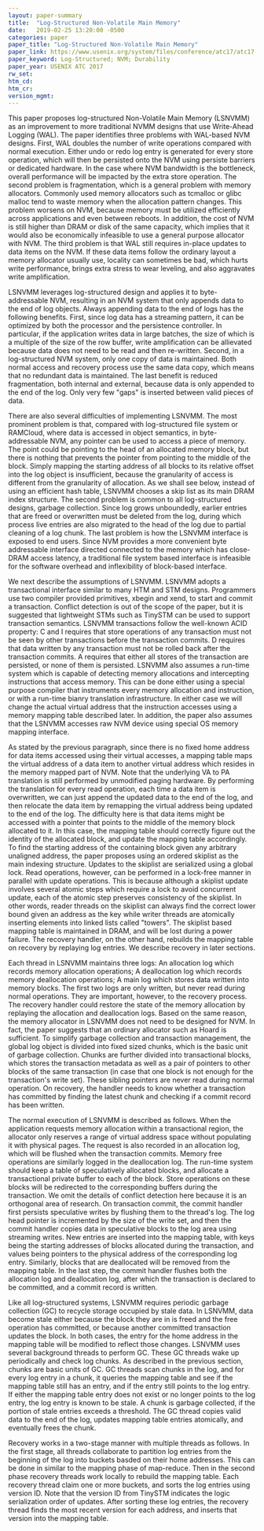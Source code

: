 ```yaml
---
layout: paper-summary
title:  "Log-Structured Non-Volatile Main Memory"
date:   2019-02-25 13:20:00 -0500
categories: paper
paper_title: "Log-Structured Non-Volatile Main Memory"
paper_link: https://www.usenix.org/system/files/conference/atc17/atc17-hu.pdf
paper_keyword: Log-Structured; NVM; Durability
paper_year: USENIX ATC 2017
rw_set: 
htm_cd: 
htm_cr: 
version_mgmt: 
---
```


This paper proposes log-structured Non-Volatile Main Memory (LSNVMM) as an improvement to more traditional NVMM designs
that use Write-Ahead Logging (WAL). The paper identifies three problems with WAL-based NVM designs. First, WAL doubles the 
number of write operations compared with normal execution. Either undo or redo log entry is generated for every store 
operation, which will then be persisted onto the NVM using persiste barriers or dedicated hardware. In the case where NVM 
bandwidth is the bottleneck, overall performance will be impacted by the extra store operation. The second problem is 
fragmentation, which is a general problem with memory allocators. Commonly used memory allocators such as tcmalloc or glibc 
malloc tend to waste memory when the allocation pattern changes. This problem worsens on NVM, because memory must be utilized
efficiently across applications and even between reboots. In addition, the cost of NVM is still higher than DRAM or disk of
the same capacity, which implies that it would also be economically infeasible to use a general purpose allocator with NVM.
The third problem is that WAL still requires in-place updates to data items on the NVM. If these data items follow the 
ordinary layout a memory allocator usually use, locality can sometimes be bad, which hurts write performance, brings extra 
stress to wear leveling, and also aggravates write amplification.

LSNVMM leverages log-structured design and applies it to byte-addressable NVM, resulting in an NVM system that only appends 
data to the end of log objects. Always appending data to the end of logs has the following benefits. First, since log 
data has a streaming pattern, it can be optimized by both the processor and the persistence controller. In particular,
if the application writes data in large batches, the size of which is a multiple of the size of the row buffer, write 
amplification can be allievated because data does not need to be read and then re-written. Second, in a log-structured
NVM system, only one copy of data is maintained. Both normal access and recovery process use the same data copy, which means
that no redundant data is maintained. The last benefit is reduced fragmentation, both internal and external, because data 
is only appended to the end of the log. Only very few "gaps" is inserted between valid pieces of data. 

There are also several difficulties of implementing LSNVMM. The most prominent problem is that, compared with log-structured
file system or RAMCloud, where data is accessed in object semantics, in byte-addressable NVM, any pointer can be used to
access a piece of memory. The point could be pointing to the head of an allocated memory block, but there is nothing that 
prevents the pointer from pointing to the middle of the block. Simply mapping the starting address of all blocks to its 
relative offset into the log object is insufficient, because the granularity of access is different from the granularity of 
allocation. As we shall see below, instead of using an efficient hash table, LSNVMM chooses a skip list as its main DRAM 
index structure. The second problem is common to all log-structured designs, garbage collection. Since log grows unboundedly,
earlier entries that are freed or overwritten must be deleted from the log, during which process live entries are also migrated
to the head of the log due to partial cleaning of a log chunk. The last problem is how the LSNVMM interface is exposed to
end users. Since NVM provides a more convenient byte addressable interface directed connected to the memory which has close-DRAM
access latency, a traditional file system based interface is infeasible for the software overhead and inflexibility of 
block-based interface.

We next describe the assumptions of LSNVMM. LSNVMM adopts a transactional interface similar to many HTM and STM designs.
Programmers use two compiler provided primitives, xbegin and xend, to start and commit a transaction. Conflict detection
is out of the scope of the paper, but it is suggested that lightweight STMs such as TinySTM can be used to support 
transaction semantics. LSNVMM transactions follow the well-known ACID property: C and I requires that store operations of
any transaction must not be seen by other transactions before the transaction commits. D requires that data 
written by any transaction must not be rolled back after the transaction commits. A requires that either all stores
of the transaction are persisted, or none of them is persisted. LSNVMM also assumes a run-time system which is capable of 
detecting memory allocations and intercepting instructions that access memory. This can be done either using a special purpose 
compiler that instruments every memory allocation and instruction, or with a run-time bianry translation infrastructure.
In either case we will change the actual virtual address that the instruction accesses using a memory mapping table described 
later. In addition, the paper also assumes that the LSNVMM accesses raw NVM device using special OS memory mapping interface.

As stated by the previous paragraph, since there is no fixed home address for data items accessed using their virtual accesses,
a mapping table maps the virtual address of a data item to another virtual address which resides in the memory mapped part 
of NVM. Note that the underlying VA to PA translation is still performed by unmodified paging hardware. By performing the 
translation for every read operation, each time a data item is overwritten, we can just append the updated data to the end 
of the log, and then relocate the data item by remapping the virtual address being updated to the end of the log. The difficulty
here is that data items might be accessed with a pointer that points to the middle of the memory block allocated to it. In
this case, the mapping table should correctly figure out the identity of the allocated block, and update the mapping table
accordingly. To find the starting address of the containing block given any arbitrary unaligned address, the paper proposes
using an ordered skiplist as the main indexing structure. Updates to the skiplist are serialized using a global lock. Read
operations, however, can be performed in a lock-free manner in parallel with update operations. This is because although
a skiplist update involves several atomic steps which require a lock to avoid concurrent update, each of the atomic step
preserves consistency of the skiplist. In other words, reader threads on the skiplist can always find the correct lower bound
given an address as the key while writer threads are atomically inserting elements into linked lists called "towers".
The skiplist based mapping table is maintained in DRAM, and will be lost during a power failure. The recovery handler,
on the other hand, rebuilds the mapping table on recovery by replaying log entries. We describe recovery in later sections.

Each thread in LSNVMM maintains three logs: An allocation log which records memory allocation operations; A deallocation
log which records memory deallocation operations; A main log which stores data written into memory blocks. The first two
logs are only written, but never read during normal operations. They are important, however, to the recovery process.
The recovery handler could restore the state of the memory allocation by replaying the allocation and deallocation logs. 
Based on the same reason, the memory allocator in LSNVMM does not need to be designed for NVM. In fact, the paper suggests 
that an ordinary allocator such as Hoard is sufficient. To simplify garbage collection and transaction management, the global
log object is divided into fixed sized chunks, which is the basic unit of garbage collection. Chunks are further divided into
transactional blocks, which stores the transaction metadata as well as a pair of pointers to other blocks of the same transaction
(in case that one block is not enough for the transaction's write set). These sibling pointers are never read during normal
operation. On recovery, the handler needs to know whether a transaction has committed by finding the latest chunk and 
checking if a commit record has been written.

The normal execution of LSNVMM is described as follows. When the application requests memory allocation within a transactional
region, the allocator only reserves a range of virtual address space without populating it with physical pages. The request is also
recorded in an allocation log, which will be flushed when the transaction commits. Memory free operations are similarly logged 
in the deallocation log. The run-time system should keep a table of speculatively allocated blocks, and allocate a transactional
private buffer to each of the block. Store operations on these blocks will be redirected to the corresponding buffers during the 
transaction. We omit the details of conflict detection here because it is an orthogonal area of research. On transaction 
commit, the commit handler first persists speculative writes by flushing them to the thread's log. The log head pointer 
is incremented by the size of the write set, and then the commit handler copies data in speculative blocks to the log area 
using streaming writes. New entries are inserted into the mapping table, with keys being the starting addresses of blocks 
allocated during the transaction, and values being pointers to the physical address of the corresponding log entry. Similarly,
blocks that are deallocated will be removed from the mapping table. In the last step, the commit handler flushes both the 
allocation log and deallocation log, after which the transaction is declared to be committed, and a commit record is written. 

Like all log-structured systems, LSNVMM requires periodic garbage collection (GC) to recycle storage occupied by stale data.
In LSNVMM, data become stale either because the block they are in is freed and the free operation has committed, or because 
another committed transaction updates the block. In both cases, the entry for the home address in the mapping table will be 
modified to reflect those changes. LSNVMM uses several background threads to perform GC. These GC threads wake up periodically
and check log chunks. As described in the previous section, chunks are basic units of GC. GC threads scan chunks in the log, 
and for every log entry in a chunk, it queries the mapping table and see if the mapping table still has an entry, and if 
the entry still points to the log entry. If either the mapping table entry does not exist or no longer points to the log 
entry, the log entry is known to be stale. A chunk is garbage collected, if the portion of stale entries exceeds a threshold.
The GC thread copies valid data to the end of the log, updates mapping table entries atomically, and eventually frees 
the chunk.

Recovery works in a two-stage manner with multiple threads as follows. In the first stage, all threads collaborate to 
partition log entries from the beginning of the log into buckets basded on their home addresses. This can be done in 
similar to the mapping phase of map-reduce. Then in the second phase recovery threads work locally to rebuild the mapping 
table. Each recovery thread claim one or more buckets, and sorts the log entries using version ID. Note that the version 
ID from TinySTM indicates the logic serialization order of updates. After sorting these log entries, the recovery thread 
finds the most recent version for each address, and inserts that version into the mapping table. 